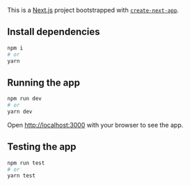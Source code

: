 This is a [Next.js](https://nextjs.org/) project bootstrapped with [`create-next-app`](https://github.com/vercel/next.js/tree/canary/packages/create-next-app).

## Install dependencies

```bash
npm i 
# or
yarn
```

## Running the app

```bash
npm run dev
# or
yarn dev
```

Open [http://localhost:3000](http://localhost:3000) with your browser to see the app.

## Testing the app

```bash
npm run test
# or 
yarn test
